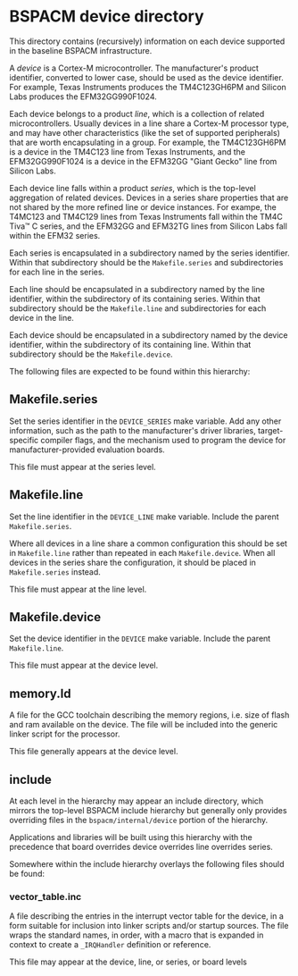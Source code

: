 BSPACM device directory
=======================

This directory contains (recursively) information on each device
supported in the baseline BSPACM infrastructure.

A *device* is a Cortex-M microcontroller.  The manufacturer's product
identifier, converted to lower case, should be used as the device
identifier.  For example, Texas Instruments produces the TM4C123GH6PM
and Silicon Labs produces the EFM32GG990F1024.

Each device belongs to a product *line*, which is a collection of
related microcontrollers.  Usually devices in a line share a Cortex-M
processor type, and may have other characteristics (like the set of
supported peripherals) that are worth encapsulating in a group.  For
example, the TM4C123GH6PM is a device in the TM4C123 line from Texas
Instruments, and the EFM32GG990F1024 is a device in the EFM32GG "Giant
Gecko" line from Silicon Labs.

Each device line falls within a product *series*, which is the top-level
aggregation of related devices.  Devices in a series share properties
that are not shared by the more refined line or device instances.  For
exampe, the T4MC123 and TM4C129 lines from Texas Instruments fall within
the TM4C Tiva&trade; C series, and the EFM32GG and EFM32TG lines from
Silicon Labs fall within the EFM32 series.

Each series is encapsulated in a subdirectory named by the series
identifier.  Within that subdirectory should be the `Makefile.series`
and subdirectories for each line in the series.

Each line should be encapsulated in a subdirectory named by the line
identifier, within the subdirectory of its containing series.  Within
that subdirectory should be the `Makefile.line` and subdirectories for
each device in the line.

Each device should be encapsulated in a subdirectory named by the device
identifier, within the subdirectory of its containing line.  Within that
subdirectory should be the `Makefile.device`.

The following files are expected to be found within this hierarchy:

Makefile.series
---------------

Set the series identifier in the `DEVICE_SERIES` make variable.  Add any
other information, such as the path to the manufacturer's driver
libraries, target-specific compiler flags, and the mechanism used to
program the device for manufacturer-provided evaluation boards.

This file must appear at the series level.

Makefile.line
-------------

Set the line identifier in the `DEVICE_LINE` make variable.  Include the
parent `Makefile.series`.

Where all devices in a line share a common configuration this should be
set in `Makefile.line` rather than repeated in each `Makefile.device`.
When all devices in the series share the configuration, it should be
placed in `Makefile.series` instead.

This file must appear at the line level.

Makefile.device
---------------

Set the device identifier in the `DEVICE` make variable.  Include the
parent `Makefile.line`.

This file must appear at the device level.

memory.ld
---------

A file for the GCC toolchain describing the memory regions, i.e. size of
flash and ram available on the device.  The file will be included into
the generic linker script for the processor.

This file generally appears at the device level.

include
-------

At each level in the hierarchy may appear an include directory, which
mirrors the top-level BSPACM include hierarchy but generally only
provides overriding files in the `bspacm/internal/device` portion of the
hierarchy.

Applications and libraries will be built using this hierarchy with the
precedence that board overrides device overrides line overrides series.

Somewhere within the include hierarchy overlays the following files
should be found:

### vector_table.inc

A file describing the entries in the interrupt vector table for the
device, in a form suitable for inclusion into linker scripts and/or
startup sources.  The file wraps the standard names, in order, with a
macro that is expanded in context to create a `_IRQHandler` definition
or reference.

This file may appear at the device, line, or series, or board levels
